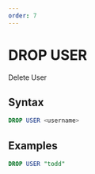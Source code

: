 ```yaml
---
order: 7
---
```


# DROP USER
Delete User

## Syntax

```sql
DROP USER <username>
```

## Examples

```sql
DROP USER "todd"
```